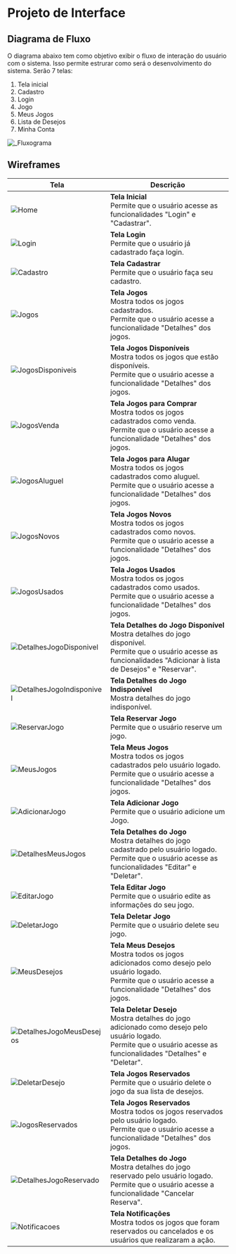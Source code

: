 
# Projeto de Interface

## Diagrama de Fluxo

O diagrama abaixo tem como objetivo exibir o fluxo de interação do usuário com o sistema. Isso permite estrurar como será o desenvolvimento do sistema.
Serão 7 telas:

1) Tela inicial
2) Cadastro
3) Login
4) Jogo
5) Meus Jogos
6) Lista de Desejos
7) Minha Conta

![_Fluxograma](https://github.com/ICEI-PUC-Minas-PMV-ADS/pmv-ads-2024-1-e2-proj-int-t1-troca-games/assets/145761508/89a91077-2760-444e-b78c-18f1286a7a71)





## Wireframes


|Tela|Descrição|
|------|---------|
| ![Home](https://github.com/ICEI-PUC-Minas-PMV-ADS/pmv-ads-2024-1-e2-proj-int-t1-troca-games/assets/145761508/f65a7fda-a8de-4261-b19d-e940281df6a9) | **Tela Inicial**<br> Permite que o usuário acesse as funcionalidades "Login" e "Cadastrar". |
| ![Login](https://github.com/ICEI-PUC-Minas-PMV-ADS/pmv-ads-2024-1-e2-proj-int-t1-troca-games/assets/145761508/52124e5a-9f45-4f78-9ec0-8187ab50c545) | **Tela Login**<br> Permite que o usuário já cadastrado faça login. |
| ![Cadastro](https://github.com/ICEI-PUC-Minas-PMV-ADS/pmv-ads-2024-1-e2-proj-int-t1-troca-games/assets/145761508/5df68688-352f-469a-8287-c3fa48b03e10) | **Tela Cadastrar**<br> Permite que o usuário faça seu cadastro. |
| ![Jogos](https://github.com/ICEI-PUC-Minas-PMV-ADS/pmv-ads-2024-1-e2-proj-int-t1-troca-games/assets/145761508/8362137b-9a4b-47a7-a704-fd2f0a9cce46) | **Tela Jogos**<br> Mostra todos os jogos cadastrados.<br> Permite que o usuário acesse a funcionalidade "Detalhes" dos jogos. |
| ![JogosDisponiveis](https://github.com/ICEI-PUC-Minas-PMV-ADS/pmv-ads-2024-1-e2-proj-int-t1-troca-games/assets/145761508/d72121c4-10d8-4d02-9352-855d6b2adbef) | **Tela Jogos Disponíveis**<br> Mostra todos os jogos que estão disponíveis.<br> Permite que o usuário acesse a funcionalidade "Detalhes" dos jogos. |
| ![JogosVenda](https://github.com/ICEI-PUC-Minas-PMV-ADS/pmv-ads-2024-1-e2-proj-int-t1-troca-games/assets/145761508/8882139f-f59b-4f3d-87ab-5eeefbd68d9c) | **Tela Jogos para Comprar**<br> Mostra todos os jogos cadastrados como venda.<br> Permite que o usuário acesse a funcionalidade "Detalhes" dos jogos. |
| ![JogosAluguel](https://github.com/ICEI-PUC-Minas-PMV-ADS/pmv-ads-2024-1-e2-proj-int-t1-troca-games/assets/145761508/927b6b26-73b3-4bdb-b854-b9de22ef4bbb) | **Tela Jogos para Alugar**<br> Mostra todos os jogos cadastrados como aluguel.<br> Permite que o usuário acesse a funcionalidade "Detalhes" dos jogos. |
| ![JogosNovos](https://github.com/ICEI-PUC-Minas-PMV-ADS/pmv-ads-2024-1-e2-proj-int-t1-troca-games/assets/145761508/d106e88c-b8f0-42e9-9844-2b2af51fe160) | **Tela Jogos Novos**<br> Mostra todos os jogos cadastrados como novos.<br> Permite que o usuário acesse a funcionalidade "Detalhes" dos jogos. |
| ![JogosUsados](https://github.com/ICEI-PUC-Minas-PMV-ADS/pmv-ads-2024-1-e2-proj-int-t1-troca-games/assets/145761508/61917d70-d81d-4682-803f-3db45753074f) | **Tela Jogos Usados**<br> Mostra todos os jogos cadastrados como usados.<br> Permite que o usuário acesse a funcionalidade "Detalhes" dos jogos. |
| ![DetalhesJogoDisponivel](https://github.com/ICEI-PUC-Minas-PMV-ADS/pmv-ads-2024-1-e2-proj-int-t1-troca-games/assets/145761508/c910b315-b7e6-4286-b919-b56c9592e3cd) | **Tela Detalhes do Jogo Disponível**<br> Mostra detalhes do jogo disponível.<br> Permite que o usuário acesse as funcionalidades "Adicionar à lista de Desejos" e "Reservar". |
| ![DetalhesJogoIndisponivel](https://github.com/ICEI-PUC-Minas-PMV-ADS/pmv-ads-2024-1-e2-proj-int-t1-troca-games/assets/145761508/ee46c4f9-9d22-4f7e-82eb-d6c693277518) | **Tela Detalhes do Jogo Indisponível**<br> Mostra detalhes do jogo indisponível. |
| ![ReservarJogo](https://github.com/ICEI-PUC-Minas-PMV-ADS/pmv-ads-2024-1-e2-proj-int-t1-troca-games/assets/145761508/f9130c48-c530-44f5-9228-55f2527e5b9c) | **Tela Reservar Jogo**<br> Permite que o usuário reserve um jogo. |
| ![MeusJogos](https://github.com/ICEI-PUC-Minas-PMV-ADS/pmv-ads-2024-1-e2-proj-int-t1-troca-games/assets/145761508/17aefa86-7a3c-4b65-a093-a76ae7c11dcd) | **Tela Meus Jogos**<br> Mostra todos os jogos cadastrados pelo usuário logado.<br> Permite que o usuário acesse a funcionalidade "Detalhes" dos jogos. |
| ![AdicionarJogo](https://github.com/ICEI-PUC-Minas-PMV-ADS/pmv-ads-2024-1-e2-proj-int-t1-troca-games/assets/145761508/2923cba0-d067-4fa3-a8eb-cab36ee3f21d) | **Tela Adicionar Jogo**<br> Permite que o usuário adicione um Jogo. |
| ![DetalhesMeusJogos](https://github.com/ICEI-PUC-Minas-PMV-ADS/pmv-ads-2024-1-e2-proj-int-t1-troca-games/assets/145761508/fb83ae23-08e2-4762-956f-3557a52bcc02) | **Tela Detalhes do Jogo**<br> Mostra detalhes do jogo cadastrado pelo usuário logado.<br> Permite que o usuário acesse as funcionalidades "Editar" e "Deletar". |
| ![EditarJogo](https://github.com/ICEI-PUC-Minas-PMV-ADS/pmv-ads-2024-1-e2-proj-int-t1-troca-games/assets/145761508/ec060de3-df1c-4016-9eb2-bbccf1cfbd2d) | **Tela Editar Jogo**<br> Permite que o usuário edite as informações do seu jogo. |
| ![DeletarJogo](https://github.com/ICEI-PUC-Minas-PMV-ADS/pmv-ads-2024-1-e2-proj-int-t1-troca-games/assets/145761508/8ac86091-61d8-4d6c-a353-2a2e065507bf) | **Tela Deletar Jogo**<br> Permite que o usuário delete seu jogo. |
| ![MeusDesejos](https://github.com/ICEI-PUC-Minas-PMV-ADS/pmv-ads-2024-1-e2-proj-int-t1-troca-games/assets/145761508/a4168ec9-110d-4c66-a20d-100edc32a4c6) | **Tela Meus Desejos**<br> Mostra todos os jogos adicionados como desejo pelo usuário logado. <br> Permite que o usuário acesse a funcionalidade "Detalhes" dos jogos. |
| ![DetalhesJogoMeusDesejos](https://github.com/ICEI-PUC-Minas-PMV-ADS/pmv-ads-2024-1-e2-proj-int-t1-troca-games/assets/145761508/4e17a80f-0ce5-4083-b2eb-7c71f01bda59) | **Tela Deletar Desejo**<br> Mostra detalhes do jogo adicionado como desejo pelo usuário logado.<br> Permite que o usuário acesse as funcionalidades "Detalhes" e "Deletar". |
| ![DeletarDesejo](https://github.com/ICEI-PUC-Minas-PMV-ADS/pmv-ads-2024-1-e2-proj-int-t1-troca-games/assets/145761508/74b16516-92d8-460f-9897-3c91986e2fce) | **Tela Jogos Reservados**<br> Permite que o usuário delete o jogo da sua lista de desejos. |
| ![JogosReservados](https://github.com/ICEI-PUC-Minas-PMV-ADS/pmv-ads-2024-1-e2-proj-int-t1-troca-games/assets/145761508/e090daa1-b127-4bad-950a-ab7506a67fe8) | **Tela Jogos Reservados**<br> Mostra todos os jogos reservados pelo usuário logado.<br> Permite que o usuário acesse a funcionalidade "Detalhes" dos jogos. |
| ![DetalhesJogoReservado](https://github.com/ICEI-PUC-Minas-PMV-ADS/pmv-ads-2024-1-e2-proj-int-t1-troca-games/assets/145761508/de7d24ba-fe3f-4a76-bda3-c5a9d102cd43) | **Tela Detalhes do Jogo**<br> Mostra detalhes do jogo reservado pelo usuário logado.<br> Permite que o usuário acesse a funcionalidade "Cancelar Reserva". |
| ![Notificacoes](https://github.com/ICEI-PUC-Minas-PMV-ADS/pmv-ads-2024-1-e2-proj-int-t1-troca-games/assets/145761508/3b2f953a-a7ea-4f41-a007-06212a0e59d8) | **Tela Notificações**<br> Mostra todos os jogos que foram reservados ou cancelados e os usuários que realizaram a ação. |




